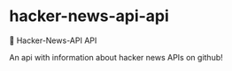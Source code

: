 # hacker-news-api-api
:newspaper: Hacker-News-API API

An api with information about hacker news APIs on github!
